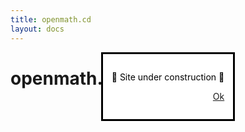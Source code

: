```yaml
---
title: openmath.cd
layout: docs
---
```


<dialog id="constructionwarn" open>
<article>
<p> 🚧 Site under construction 🚧</p>
<p style="text-align:right">
<a role="button" href="#" onclick="document.getElementById('constructionwarn').close()">Ok</a>
</p>
</article>
</dialog>

# openmath.cd module
